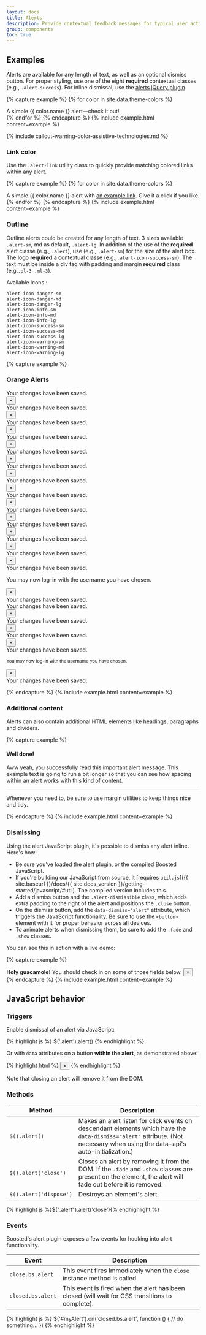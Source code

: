 ```yaml
---
layout: docs
title: Alerts
description: Provide contextual feedback messages for typical user actions with the handful of available and flexible alert messages.
group: components
toc: true
---
```


## Examples

Alerts are available for any length of text, as well as an optional dismiss button. For proper styling, use one of the eight **required** contextual classes (e.g., `.alert-success`). For inline dismissal, use the [alerts jQuery plugin](#dismissing).

{% capture example %}
{% for color in site.data.theme-colors %}
<div class="alert alert-{{ color.name }}" role="alert">
  A simple {{ color.name }} alert—check it out!
</div>{% endfor %}
{% endcapture %}
{% include example.html content=example %}

{% include callout-warning-color-assistive-technologies.md %}

### Link color

Use the `.alert-link` utility class to quickly provide matching colored links within any alert.

{% capture example %}
{% for color in site.data.theme-colors %}
<div class="alert alert-{{ color.name }}" role="alert">
  A simple {{ color.name }} alert with <a href="#" class="alert-link">an example link</a>. Give it a click if you like.
</div>{% endfor %}
{% endcapture %}
{% include example.html content=example %}

### Outline

Outline alerts could be created for any length of text. 3 sizes available `.alert-sm`, md as default, `.alert-lg`. In addition of the use of the **required** alert classe (e.g., `.alert`), use (e.g., `.alert-sm`) for the size of the alert box. The logo **required** a contextual classe (e.g.,`.alert-icon-success-sm`).
The text must be inside a div tag with padding and margin **required** class (e.g,`.pl-3 .ml-3`).

Available icons : 
```
alert-icon-danger-sm
alert-icon-danger-md
alert-icon-danger-lg
alert-icon-info-sm
alert-icon-info-md
alert-icon-info-lg
alert-icon-success-sm
alert-icon-success-md
alert-icon-success-lg
alert-icon-warning-sm
alert-icon-warning-md
alert-icon-warning-lg

```
{% capture example %}
<h3>Orange Alerts</h3>
    <!-- Outline Alerts
    ======================================= -->
    <div class="alert alert-sm border border-success alert-dismissible fade show bg-transparent" role="alert">
        <span class="alert-icon-success-sm" aria-label="Success"></span>
        <div class="pl-4 font-weight-bold">
            Your changes have been saved.
        </div>
        <button type="button" class="close p-1 px-3 pb-2" data-dismiss="alert" aria-label="Close">
        <span class="text-dark" aria-hidden="true">×</span>
        </button>
    </div>
    <div class="alert alert-sm border border-info alert-dismissible fade show bg-transparent" role="alert">
        <span class="alert-icon-info-sm" aria-label="Info"></span>
        <div class="pl-4 font-weight-bold">
            Your changes have been saved.
        </div>
        <button type="button" class="close p-1 px-3 pb-2" data-dismiss="alert" aria-label="Close">
        <span class="text-dark" aria-hidden="true">×</span>
        </button>
    </div>
    <div class="alert alert-sm border border-warning alert-dismissible fade show bg-transparent" role="alert">
        <span class="alert-icon-warning-sm" aria-label="Warning"></span>
        <div class="pl-4 font-weight-bold">
            Your changes have been saved.
        </div>
        <button type="button" class="close p-1 px-3 pb-2" data-dismiss="alert" aria-label="Close">
        <span class="text-dark" aria-hidden="true">×</span>
        </button>
    </div>
    <div class="alert alert-sm border border-danger alert-dismissible fade show bg-transparent" role="alert">
        <span class="alert-icon-danger-sm" aria-label="Danger"></span>
        <div class="pl-4 font-weight-bold">
            Your changes have been saved.
        </div>
        <button type="button" class="close p-1 px-3 pb-2" data-dismiss="alert" aria-label="Close">
        <span class="text-dark" aria-hidden="true">×</span>
        </button>
    </div>
    <div class="alert border border-success alert-dismissible fade show bg-transparent" role="alert">
        <span class="alert-icon-success-md" aria-label="Success"></span>
        <div class="pl-3 ml-3 font-weight-bold">
            Your changes have been saved.
        </div>
        <button type="button" class="close pb-3" data-dismiss="alert" aria-label="Close">
        <span class="text-dark" aria-hidden="true">&times;</span>
        </button>
    </div>
    <div class="alert border border-info alert-dismissible fade show bg-transparent" role="alert">
        <span class="alert-icon-info-md" aria-label="Info"></span>
        <div class="pl-3 ml-3 font-weight-bold">
            Your changes have been saved.
        </div>
        <button type="button" class="close pb-3" data-dismiss="alert" aria-label="Close">
        <span class="text-dark" aria-hidden="true">&times;</span>
        </button>
    </div>
    <div class="alert border border-warning alert-dismissible fade show bg-transparent" role="alert">
        <span class="alert-icon-warning-md" aria-label="Warning"></span>
        <div class="pl-3 ml-3 font-weight-bold">
            Your changes have been saved.
        </div>
        <button type="button" class="close pb-3" data-dismiss="alert" aria-label="Close">
        <span class="text-dark" aria-hidden="true">&times;</span>
        </button>
    </div>
    <div class="alert border border-danger alert-dismissible fade show bg-transparent" role="alert">
        <span class="alert-icon-danger-md" aria-label="Danger"></span>
        <div class="pl-3 ml-3 font-weight-bold">
            Your changes have been saved.
        </div>
        <button type="button" class="close pb-3" data-dismiss="alert" aria-label="Close">
        <span class="text-dark" aria-hidden="true">&times;</span>
        </button>
    </div>
    <div class="alert alert-lg border border-success alert-dismissible fade show bg-transparent" role="alert">
        <span class="alert-icon-success-lg" aria-label="Success"></span>
        <div class="pl-5 font-weight-bold">
            Your changes have been saved.
        </div>
        <button type="button" class="close mt-1" data-dismiss="alert" aria-label="Close">
        <span class="text-dark" aria-hidden="true">&times;</span>
        </button>
    </div>
    <div class="alert alert-lg border border-info alert-dismissible fade show bg-transparent" role="alert">
        <span class="alert-icon-info-lg" aria-label="Info"></span>
        <div class="pl-5 font-weight-bold">
            Your changes have been saved.
        </div>
        <button type="button" class="close mt-1" data-dismiss="alert" aria-label="Close">
        <span class="text-dark" aria-hidden="true">&times;</span>
        </button>
    </div>
    <div class="alert alert-lg border border-warning alert-dismissible fade show bg-transparent" role="alert">
        <span class="alert-icon-warning-lg" aria-label="Warning"></span>
        <div class="pl-5 font-weight-bold">
            Your changes have been saved.
        </div>
        <button type="button" class="close mt-1" data-dismiss="alert" aria-label="Close">
        <span class="text-dark" aria-hidden="true">&times;</span>
        </button>
    </div>
    <div class="alert alert-lg border border-danger alert-dismissible fade show bg-transparent" role="alert">
        <span class="alert-icon-danger-lg" aria-label="Danger"></span>
        <div class="pl-5 font-weight-bold">
            Your changes have been saved.
        </div>
        <button type="button" class="close mt-1" data-dismiss="alert" aria-label="Close">
        <span class="text-dark" aria-hidden="true">&times;</span>
        </button>
    </div>
    <div class="alert alert-lg border border-danger alert-dismissible fade show bg-transparent text-dark" role="alert">
        <span class="alert-icon-danger-lg mt-2" aria-label="Danger"></span>
        <div class="pl-5">
            <div class="font-weight-bold">Your changes have been saved.</div>
            <p class="mb-0">You may now log-in with the username you have chosen.</p>
        </div>
        <button type="button" class="close mt-1" data-dismiss="alert" aria-label="Close">
        <span class="text-dark" aria-hidden="true">&times;</span>
        </button>
    </div>
    <div class="alert border-0 alert-sm bg-transparent px-0" role="alert">
        <span class="alert-icon-success-sm" aria-label="Success"></span>
        <div class="ml-4 font-weight-bold">
            Your changes have been saved.
        </div>
    </div>
    <div class="bg-dark">
        <!-- Custom Alerts
        ======================================= -->
        <div class="alert alert-sm border border-success alert-dismissible fade show bg-transparent text-white" role="alert">
            <span class="alert-icon-success-sm" aria-label="Success"></span>
            <div class="pl-4 font-weight-bold">
                Your changes have been saved.
            </div>
            <button type="button" class="close p-1 px-3 pb-2" data-dismiss="alert" aria-label="Close">
            <span class="text-white" aria-hidden="true">×</span>
            </button>
        </div>
        <div class="alert border border-info alert-dismissible fade show bg-transparent text-white" role="alert">
            <span class="alert-icon-info-md" aria-label="Info"></span>
            <div class="pl-3 ml-3 font-weight-bold">
                Your changes have been saved.
            </div>
            <button type="button" class="close pb-3" data-dismiss="alert" aria-label="Close">
            <span class="text-white" aria-hidden="true">&times;</span>
            </button>
        </div>
        <div class="alert alert-lg border border-warning alert-dismissible fade show bg-transparent text-white" role="alert">
            <span class="alert-icon-warning-lg" aria-label="Warning"></span>
            <div class="pl-5 font-weight-bold">
                Your changes have been saved.
            </div>
            <button type="button" class="close mt-1" data-dismiss="alert" aria-label="Close">
            <span class="text-white" aria-hidden="true">&times;</span>
            </button>
        </div>
        <div class="alert alert-lg border border-danger alert-dismissible fade show bg-transparent text-white" role="alert">
            <span class="alert-icon-danger-lg mt-2" aria-label="Danger"></span>
            <div class="pl-5 font-weight-bold">
                <div class="font-weight-bold">Your changes have been saved.</div>
                <p class="mb-0"><small>You may now log-in with the username you have chosen.</small></p>
            </div>
            <button type="button" class="close mt-1" data-dismiss="alert" aria-label="Close">
            <span class="text-white" aria-hidden="true">&times;</span>
            </button>
        </div>
        <div class="alert border-0 alert-sm bg-transparent px-0 text-white" role="alert">
            <span class="alert-icon-success-sm" aria-label="Success"></span>
            <div class="ml-4 font-weight-bold">
                Your changes have been saved.
            </div>
        </div>
    </div>

{% endcapture %} {% include example.html content=example %}

### Additional content

Alerts can also contain additional HTML elements like headings, paragraphs and dividers.

{% capture example %}
<div class="alert alert-success" role="alert">
  <h4 class="alert-heading">Well done!</h4>
  <p>Aww yeah, you successfully read this important alert message. This example text is going to run a bit longer so that you can see how spacing within an alert works with this kind of content.</p>
  <hr>
  <p class="mb-0">Whenever you need to, be sure to use margin utilities to keep things nice and tidy.</p>
</div>
{% endcapture %}
{% include example.html content=example %}


### Dismissing

Using the alert JavaScript plugin, it's possible to dismiss any alert inline. Here's how:

- Be sure you've loaded the alert plugin, or the compiled Boosted JavaScript.
- If you're building our JavaScript from source, it [requires `util.js`]({{ site.baseurl }}/docs/{{ site.docs_version }}/getting-started/javascript/#util). The compiled version includes this.
- Add a dismiss button and the `.alert-dismissible` class, which adds extra padding to the right of the alert and positions the `.close` button.
- On the dismiss button, add the `data-dismiss="alert"` attribute, which triggers the JavaScript functionality. Be sure to use the `<button>` element with it for proper behavior across all devices.
- To animate alerts when dismissing them, be sure to add the `.fade` and `.show` classes.

You can see this in action with a live demo:

{% capture example %}
<div class="alert alert-warning alert-dismissible fade show" role="alert">
  <strong>Holy guacamole!</strong> You should check in on some of those fields below.
  <button type="button" class="close" data-dismiss="alert" aria-label="Close">
    <span aria-hidden="true">&times;</span>
  </button>
</div>
{% endcapture %}
{% include example.html content=example %}

## JavaScript behavior

### Triggers

Enable dismissal of an alert via JavaScript:

{% highlight js %}
$('.alert').alert()
{% endhighlight %}

Or with `data` attributes on a button **within the alert**, as demonstrated above:

{% highlight html %}
<button type="button" class="close" data-dismiss="alert" aria-label="Close">
  <span aria-hidden="true">&times;</span>
</button>
{% endhighlight %}

Note that closing an alert will remove it from the DOM.

### Methods

| Method | Description |
| --- | --- |
| `$().alert()` | Makes an alert listen for click events on descendant elements which have the `data-dismiss="alert"` attribute. (Not necessary when using the data-api's auto-initialization.) |
| `$().alert('close')` | Closes an alert by removing it from the DOM. If the `.fade` and `.show` classes are present on the element, the alert will fade out before it is removed. |
| `$().alert('dispose')` | Destroys an element's alert. |

{% highlight js %}$(".alert").alert('close'){% endhighlight %}

### Events

Boosted's alert plugin exposes a few events for hooking into alert functionality.

| Event | Description |
| --- | --- |
| `close.bs.alert` | This event fires immediately when the <code>close</code> instance method is called. |
| `closed.bs.alert` | This event is fired when the alert has been closed (will wait for CSS transitions to complete). |

{% highlight js %}
$('#myAlert').on('closed.bs.alert', function () {
  // do something…
})
{% endhighlight %}
